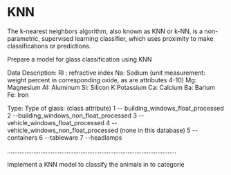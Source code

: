 # KNN
The k-nearest neighbors algorithm, also known as KNN or k-NN, is a non-parametric, supervised learning classifier, which uses proximity to make classifications or predictions.

Prepare a model for glass classification using KNN


Data Description: RI : refractive index Na: Sodium (unit measurement: weight percent in corresponding oxide, as are attributes 4-10) Mg: Magnesium AI: Aluminum Si: Silicon K:Potassium Ca: Calcium Ba: Barium Fe: Iron


Type: Type of glass: (class attribute) 
1 -- building_windows_float_processed 
2 --building_windows_non_float_processed
3 --vehicle_windows_float_processed
4 --vehicle_windows_non_float_processed (none in this database) 
5 --containers
6 --tableware
7 --headlamps


.................................................................................................


Implement a KNN model to classify the animals in to categorie

